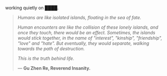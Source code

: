 working quietly on ████.


<!--QUOTE_START-->
> *Humans are like isolated islands, floating in the sea of fate.*  
>
> *Human encounters are like the collision of these lonely islands, and once they touch, there would be an effect. Sometimes, the islands would stick together, in the name of "interest", "kinship", "friendship", "love" and "hate". But eventually, they would separate, walking towards the path of destruction.*  
>
> *This is the truth behind life.*  
>
>
> — **Gu Zhen Re, Reverend Insanity.**
<!--QUOTE_END-->
<!-- last updated: 2025-10-17T01:48:26.244733+00:00 -->
